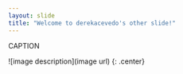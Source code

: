 ```yaml
---
layout: slide
title: "Welcome to derekacevedo's other slide!"
---
```


CAPTION

![image description](image url)
{: .center}
